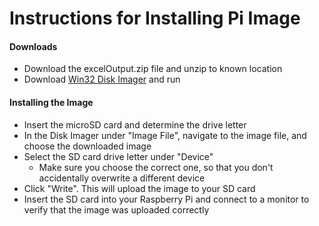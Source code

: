 # Instructions for Installing Pi Image

#### Downloads
- Download the excelOutput.zip file and unzip to known location
- Download [Win32 Disk Imager](https://sourceforge.net/projects/win32diskimager/) and run
#### Installing the Image
- Insert the microSD card and determine the drive letter
- In the Disk Imager under "Image File", navigate to the image file, and choose the downloaded image
- Select the SD card drive letter under "Device"
  - Make sure you choose the correct one, so that you don't accidentally overwrite a different device 
- Click "Write".  This will upload the image to your SD card
- Insert the SD card into your Raspberry Pi and connect to a monitor to verify that the image was uploaded correctly
